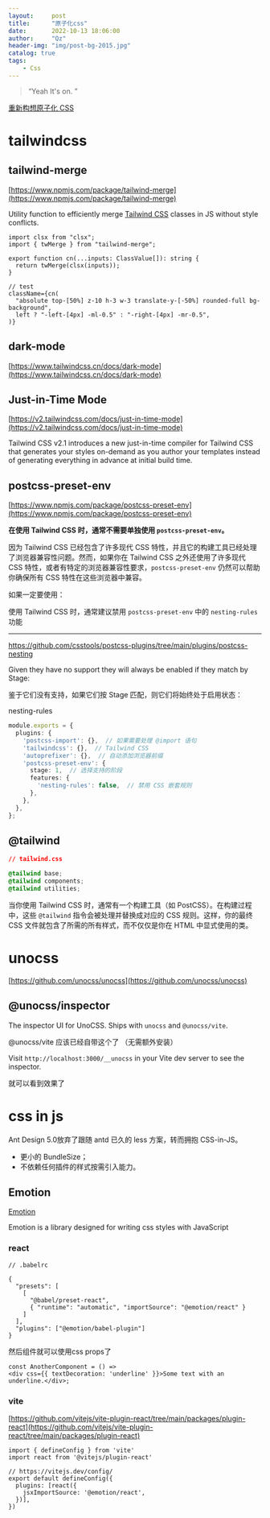```yaml
---
layout:     post
title:      "原子化css"
date:       2022-10-13 18:06:00
author:     "Qz"
header-img: "img/post-bg-2015.jpg"
catalog: true
tags:
    - Css
---
```


> “Yeah It's on. ”



[重新构想原子化 CSS](https://antfu.me/posts/reimagine-atomic-css-zh)



# tailwindcss



## tailwind-merge

[https://www.npmjs.com/package/tailwind-merge](https://www.npmjs.com/package/tailwind-merge)

Utility function to efficiently merge [Tailwind CSS](https://tailwindcss.com/) classes in JS without style conflicts.



```tsx
import clsx from "clsx";
import { twMerge } from "tailwind-merge";

export function cn(...inputs: ClassValue[]): string {
  return twMerge(clsx(inputs));
}

// test
className={cn(
  "absolute top-[50%] z-10 h-3 w-3 translate-y-[-50%] rounded-full bg-background",
  left ? "-left-[4px] -ml-0.5" : "-right-[4px] -mr-0.5",
)}
```





## dark-mode

[https://www.tailwindcss.cn/docs/dark-mode](https://www.tailwindcss.cn/docs/dark-mode)







## Just-in-Time Mode

[https://v2.tailwindcss.com/docs/just-in-time-mode](https://v2.tailwindcss.com/docs/just-in-time-mode)

Tailwind CSS v2.1 introduces a new just-in-time compiler for Tailwind CSS that generates your styles on-demand as you author your templates instead of generating everything in advance at initial build time.



## postcss-preset-env

[https://www.npmjs.com/package/postcss-preset-env](https://www.npmjs.com/package/postcss-preset-env)

**在使用 Tailwind CSS 时，通常不需要单独使用 `postcss-preset-env`。**

因为 Tailwind CSS 已经包含了许多现代 CSS 特性，并且它的构建工具已经处理了浏览器兼容性问题。然而，如果你在 Tailwind CSS 之外还使用了许多现代 CSS 特性，或者有特定的浏览器兼容性要求，`postcss-preset-env` 仍然可以帮助你确保所有 CSS 特性在这些浏览器中兼容。

如果一定要使用：

使用 Tailwind CSS 时，通常建议禁用 `postcss-preset-env` 中的 `nesting-rules` 功能

----

https://github.com/csstools/postcss-plugins/tree/main/plugins/postcss-nesting

Given they have no support they will always be enabled if they match by Stage:

鉴于它们没有支持，如果它们按 Stage 匹配，则它们将始终处于启用状态：

nesting-rules

```ts
module.exports = {
  plugins: {
    'postcss-import': {},  // 如果需要处理 @import 语句
    'tailwindcss': {},  // Tailwind CSS
    'autoprefixer': {},  // 自动添加浏览器前缀
    'postcss-preset-env': {
      stage: 1,  // 选择支持的阶段
      features: {
        'nesting-rules': false,  // 禁用 CSS 嵌套规则
      },
    },
  },
};
```



## @tailwind

```css
// tailwind.css

@tailwind base;
@tailwind components;
@tailwind utilities;
```

当你使用 Tailwind CSS 时，通常有一个构建工具（如 PostCSS）。在构建过程中，这些 `@tailwind` 指令会被处理并替换成对应的 CSS 规则。这样，你的最终 CSS 文件就包含了所需的所有样式，而不仅仅是你在 HTML 中显式使用的类。





# unocss

[https://github.com/unocss/unocss](https://github.com/unocss/unocss)





## **@unocss/inspector**

The inspector UI for UnoCSS. Ships with `unocss` and `@unocss/vite`.



@unocss/vite 应该已经自带这个了  （无需额外安装）

Visit `http://localhost:3000/__unocss` in your Vite dev server to see the inspector.

就可以看到效果了 





# css in js

Ant Design 5.0放弃了跟随 antd 已久的 less 方案，转而拥抱 CSS-in-JS。

- 更小的 BundleSize；
- 不依赖任何插件的样式按需引入能力。

## Emotion

[Emotion](https://emotion.sh/docs/introduction) 

Emotion is a library designed for writing css styles with JavaScript

###  react

```tsx
// .babelrc

{
  "presets": [
    [
      "@babel/preset-react",
      { "runtime": "automatic", "importSource": "@emotion/react" }
    ]
  ],
  "plugins": ["@emotion/babel-plugin"]
}
```

然后组件就可以使用css props了

```tsx
const AnotherComponent = () => 
<div css={{ textDecoration: 'underline' }}>Some text with an underline.</div>;
```





### vite

[https://github.com/vitejs/vite-plugin-react/tree/main/packages/plugin-react](https://github.com/vitejs/vite-plugin-react/tree/main/packages/plugin-react)

```tsx
import { defineConfig } from 'vite'
import react from '@vitejs/plugin-react'

// https://vitejs.dev/config/
export default defineConfig({
  plugins: [react({
    jsxImportSource: '@emotion/react',
  })],
})
```

